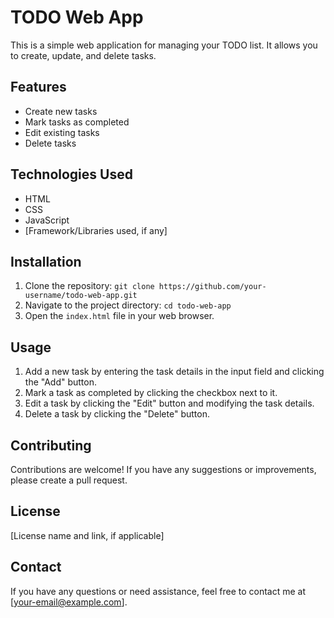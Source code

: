 # TODO Web App

This is a simple web application for managing your TODO list. It allows you to create, update, and delete tasks.

## Features

- Create new tasks
- Mark tasks as completed
- Edit existing tasks
- Delete tasks

## Technologies Used

- HTML
- CSS
- JavaScript
- [Framework/Libraries used, if any]

## Installation

1. Clone the repository: `git clone https://github.com/your-username/todo-web-app.git`
2. Navigate to the project directory: `cd todo-web-app`
3. Open the `index.html` file in your web browser.

## Usage

1. Add a new task by entering the task details in the input field and clicking the "Add" button.
2. Mark a task as completed by clicking the checkbox next to it.
3. Edit a task by clicking the "Edit" button and modifying the task details.
4. Delete a task by clicking the "Delete" button.

## Contributing

Contributions are welcome! If you have any suggestions or improvements, please create a pull request.

## License

[License name and link, if applicable]

## Contact

If you have any questions or need assistance, feel free to contact me at [your-email@example.com].
